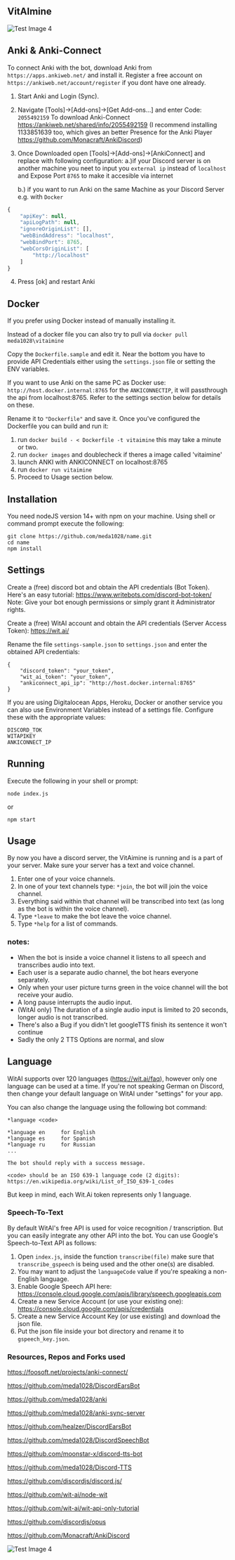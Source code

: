 ## VitAImine

![Test Image 4](https://github.com/meda1028/VitAImine/blob/main/logo_small_icon_only.png)

## Anki & Anki-Connect
To connect Anki with the bot, download Anki from `https://apps.ankiweb.net/` and install it.
Register a free account on `https://ankiweb.net/account/register` if you dont have one already.
1.  Start Anki and Login (Sync).
2.  Navigate [Tools]->[Add-ons]->[Get Add-ons...] and enter Code: `2055492159`
    To download Anki-Connect https://ankiweb.net/shared/info/2055492159
    (I recommend installing 1133851639 too, which gives an better Presence for the Anki Player https://github.com/Monacraft/AnkiDiscord)
3.  Once Downloaded open [Tools]->[Add-ons]->[AnkiConnect] and replace with following configuration:
    a.)if your Discord server is on another machine you neet to input you `external ip` instead of `localhost`
       and Expose Port `8765` to make it accesible via internet
       
    b.) if you want to run Anki on the same Machine as your Discord Server e.g. with `Docker`
```js
{
    "apiKey": null,
    "apiLogPath": null,
    "ignoreOriginList": [],
    "webBindAddress": "localhost",
    "webBindPort": 8765,
    "webCorsOriginList": [
        "http://localhost"
    ]
}
```
4. Press [ok] and restart Anki
    

    

## Docker
If you prefer using Docker instead of manually installing it.

Instead of a docker file you can also try to pull via `docker pull meda1028\vitaimine`

Copy the `Dockerfile.sample` and edit it.
Near the bottom you have to provide API Credentials either using the `settings.json` file or setting the ENV variables.

If you want to use Anki on the same PC as Docker use: `http://host.docker.internal:8765` for the `ANKICONNECTIP`, it will passthrough the api from localhost:8765.
Refer to the settings section below for details on these.

Rename it to `"Dockerfile"` and save it.
Once you've configured the Dockerfile you can build and run it:

1.  run `docker build - < Dockerfile -t vitaimine`  this may take a minute or two.
2.  run `docker images` and doublecheck if theres a image called 'vitaimine'
3.  launch ANKI with ANKICONNECT on localhost:8765
4.  run `docker run vitaimine`
5.  Proceed to Usage section below.

## Installation
You need nodeJS version 14+ with npm on your machine.
Using shell or command prompt execute the following:

```
git clone https://github.com/meda1028/name.git
cd name
npm install
```

## Settings
Create a (free) discord bot and obtain the API credentials (Bot Token). Here's an easy tutorial: https://www.writebots.com/discord-bot-token/ Note: Give your bot enough permissions or simply grant it Administrator rights.

Create a (free) WitAI account and obtain the API credentials (Server Access Token): https://wit.ai/

Rename the file `settings-sample.json` to `settings.json` and enter the obtained API credentials:
```
{
    "discord_token": "your_token",
    "wit_ai_token": "your_token",
    "ankiconnect_api_ip": "http://host.docker.internal:8765"
}
```

If you are using Digitalocean Apps, Heroku, Docker or another service you can also use Environment Variables instead of a settings file. 
Configure these with the appropriate values:
```
DISCORD_TOK
WITAPIKEY
ANKICONNECT_IP
```

## Running

Execute the following in your shell or prompt:
```
node index.js
```
or
```
npm start
```


## Usage

By now you have a discord server, the VitAimine is running and is a part of your server. Make sure your server has a text and voice channel.

1. Enter one of your voice channels.
2. In one of your text channels type: `*join`, the bot will join the voice channel.
3. Everything said within that channel will be transcribed into text (as long as the bot is within the voice channel).
4. Type `*leave` to make the bot leave the voice channel.
5. Type `*help` for a list of commands.

### notes:
- When the bot is inside a voice channel it listens to all speech and transcribes audio into text.
- Each user is a separate audio channel, the bot hears everyone separately.
- Only when your user picture turns green in the voice channel will the bot receive your audio.
- A long pause interrupts the audio input.
- (WitAI only) The duration of a single audio input is limited to 20 seconds, longer audio is not transcribed.
- There's also a Bug if you didn't let googleTTS finish its sentence it won't continue
- Sadly the only 2 TTS Options are normal, and slow

## Language
WitAI supports over 120 languages (https://wit.ai/faq), however only one language can be used at a time.
If you're not speaking German on Discord, then change your default language on WitAI under "settings" for your app.

You can also change the language using the following bot command:

```
*language <code>

*language en     for English
*language es     for Spanish
*language ru     for Russian
...

The bot should reply with a success message.

<code> should be an ISO 639-1 language code (2 digits):
https://en.wikipedia.org/wiki/List_of_ISO_639-1_codes
```
But keep in mind, each Wit.Ai token represents only 1 language.



### Speech-To-Text

By default WitAI's free API is used for voice recognition / transcription. But you can easily integrate any other API into the bot. You can use Google's Speech-to-Text API as follows:

1. Open `index.js`, inside the function `transcribe(file)` make sure that `transcribe_gspeech` is being used and the other one(s) are disabled.
2. You may want to adjust the `languageCode` value if you're speaking a non-English language.
3. Enable Google Speech API here: https://console.cloud.google.com/apis/library/speech.googleapis.com
4. Create a new Service Account (or use your existing one): https://console.cloud.google.com/apis/credentials
5. Create a new Service Account Key (or use existing) and download the json file.
6. Put the json file inside your bot directory and rename it to `gspeech_key.json`.


### Resources, Repos and Forks used
https://foosoft.net/projects/anki-connect/

https://github.com/meda1028/DiscordEarsBot

https://github.com/meda1028/anki

https://github.com/meda1028/anki-sync-server

https://github.com/healzer/DiscordEarsBot

https://github.com/meda1028/DiscordSpeechBot

https://github.com/moonstar-x/discord-tts-bot

https://github.com/meda1028/Discord-TTS

https://github.com/discordjs/discord.js/

https://github.com/wit-ai/node-wit

https://github.com/wit-ai/wit-api-only-tutorial

https://github.com/discordjs/opus

https://github.com/Monacraft/AnkiDiscord


![Test Image 4](https://github.com/meda1028/VitAImine/blob/main/logo_small.png)
